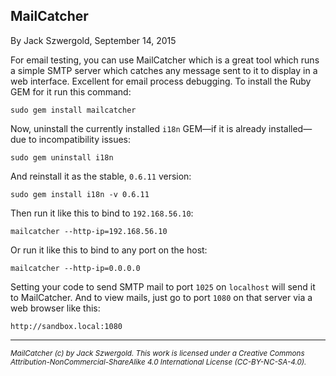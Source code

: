## MailCatcher

By Jack Szwergold, September 14, 2015

For email testing, you can use MailCatcher which is a great tool which runs a  simple SMTP server which catches any message sent to it to display in a web interface. Excellent for email process debugging. To install the Ruby GEM for it run this command:

    sudo gem install mailcatcher

Now, uninstall the currently installed `i18n` GEM—if it is already installed—due to incompatibility issues:

    sudo gem uninstall i18n

And reinstall it as the stable, `0.6.11` version:

    sudo gem install i18n -v 0.6.11

Then run it like this to bind to `192.168.56.10`:

    mailcatcher --http-ip=192.168.56.10

Or run it like this to bind to any port on the host:

    mailcatcher --http-ip=0.0.0.0

Setting your code to send SMTP mail to port `1025` on `localhost` will send it to MailCatcher. And to view mails, just go to port `1080` on that server via a web browser like this:

    http://sandbox.local:1080

***

<sup>*MailCatcher (c) by Jack Szwergold. This work is licensed under a Creative Commons Attribution-NonCommercial-ShareAlike 4.0 International License (CC-BY-NC-SA-4.0).*</sup>